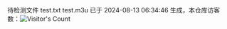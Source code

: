 待检测文件 test.txt test.m3u 已于 2024-08-13 06:34:46 生成，本仓库访客数：![Visitor's Count](https://profile-counter.glitch.me/pxiptv_TV/count.svg)
